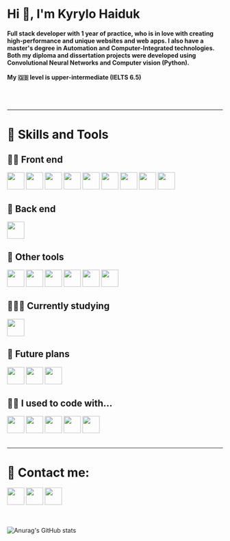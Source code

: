 <h1>Hi 👋, I'm Kyrylo Haiduk</h1>
<h4>Full stack developer with 1 year of practice, who is in love with creating high-performance and unique websites and web apps. I also have a master's degree in Automation and Computer-Integrated technologies. Both my diploma and dissertation projects were developed using Convolutional Neural Networks and Computer vision (Python). 

  <br>
  <br>
  My 🇬🇧 level is upper-intermediate (IELTS 6.5)
</h4>
<br>
<br>

---

<h1>💎 Skills and Tools</h1>
<h2>🧚‍♀️ Front end</h2>
<div>
  <img width="40px" src="https://cdn.jsdelivr.net/gh/devicons/devicon/icons/html5/html5-original.svg" />
  <img width="40px" src="https://cdn.jsdelivr.net/gh/devicons/devicon/icons/css3/css3-plain.svg" />
  <img width="40px" src="https://cdn.jsdelivr.net/gh/devicons/devicon/icons/sass/sass-original.svg" />
  <img width="40px" src="https://cdn.jsdelivr.net/gh/devicons/devicon/icons/bootstrap/bootstrap-plain.svg" />
  <img width="40px" src="https://cdn.jsdelivr.net/gh/devicons/devicon/icons/javascript/javascript-original.svg" />
  <img width="40px" src="https://cdn.jsdelivr.net/gh/devicons/devicon/icons/typescript/typescript-original.svg" />
  <img width="40px" src="https://cdn.jsdelivr.net/gh/devicons/devicon/icons/react/react-original.svg" />
  <img width="40px" src="https://cdn.jsdelivr.net/gh/devicons/devicon/icons/redux/redux-original.svg" />
  <img width="40px" src="https://seeklogo.com/images/G/greensock-gsap-icon-logo-13BB451E88-seeklogo.com.png" />
</div>
<h2>🫡 Back end</h2>
<div>
  <img width="40px" src="https://cdn.jsdelivr.net/gh/devicons/devicon/icons/nodejs/nodejs-original.svg" />
</div>
<h2>🤖 Other tools</h2>
<div>
  <img width="40px" src="https://cdn.jsdelivr.net/gh/devicons/devicon/icons/git/git-plain.svg" />
  <img width="40px" src="https://img.icons8.com/glyph-neue/64/FFFFFF/github.png"/>
  <img width="40px" src="https://cdn.jsdelivr.net/gh/devicons/devicon/icons/npm/npm-original-wordmark.svg" />
  <img width="40px" src="https://cdn.jsdelivr.net/gh/devicons/devicon/icons/vscode/vscode-original.svg" />
  <img width="40px" src="https://cdn.jsdelivr.net/gh/devicons/devicon/icons/figma/figma-original.svg" />
  <img width="40px" src="https://cdn.jsdelivr.net/gh/devicons/devicon/icons/photoshop/photoshop-plain.svg" />
</div>
<h2>👨🏻‍🎓 Currently studying</h2>
<div>
  <img width="40px" src="https://cdn.jsdelivr.net/gh/devicons/devicon/icons/nodejs/nodejs-original.svg" />
</div>
<h2>🔮 Future plans</h2>
<div>
  <img width="40px" src="https://cdn.jsdelivr.net/gh/devicons/devicon/icons/angularjs/angularjs-plain.svg" />
  <img width="40px" src="https://cdn.jsdelivr.net/gh/devicons/devicon/icons/vuejs/vuejs-original.svg" />
  <img width="40px" src="https://cdn.jsdelivr.net/gh/devicons/devicon/icons/express/express-original.svg" />      
</div>
<h2>👴🏻 I used to code with...</h2>
<div>
  <img width="40px" src="https://cdn.jsdelivr.net/gh/devicons/devicon/icons/matlab/matlab-original.svg" />
  <img width="40px" src="https://cdn.jsdelivr.net/gh/devicons/devicon/icons/python/python-original.svg" />
  <img width="40px" src="https://cdn.jsdelivr.net/gh/devicons/devicon/icons/tensorflow/tensorflow-original.svg" />
  <img width="40px" src="https://cdn.jsdelivr.net/gh/devicons/devicon/icons/opencv/opencv-original.svg" />
  <img width="40px" src="https://cdn.jsdelivr.net/gh/devicons/devicon/icons/pandas/pandas-original-wordmark.svg" />
  <br>
  <br>
</div>

---

<h1>🥳 Contact me:</h1>
<div>
  <a href="mailto:haidukwork@gmail.com"><img width="40px" src="https://img.icons8.com/color/96/null/gmail--v1.png"/></a>
  <a href="https://www.linkedin.com/in/kyrylo-haiduk/"><img width="40px" src="https://cdn.jsdelivr.net/gh/devicons/devicon/icons/linkedin/linkedin-original.svg" /></a>
  <a href="https://t.me/haidukwork"><img width="40px" src="https://img.icons8.com/color/96/null/telegram-app--v1.png"/></a>
</div>

<br>
<br>

![Anurag's GitHub stats](https://github-readme-stats.vercel.app/api?username=superpooperxxx&show_icons=true&theme=radical)

<!-- <p><img align="left" src="https://github-readme-stats.vercel.app/api/top-langs?username=superpooperxxx&show_icons=true&locale=en&layout=compact" alt="superpooperxxx" /></p>

<p>&nbsp;<img align="center" src="https://github-readme-stats.vercel.app/api?username=superpooperxxx&show_icons=true&locale=en" alt="superpooperxxx" /></p> -->
